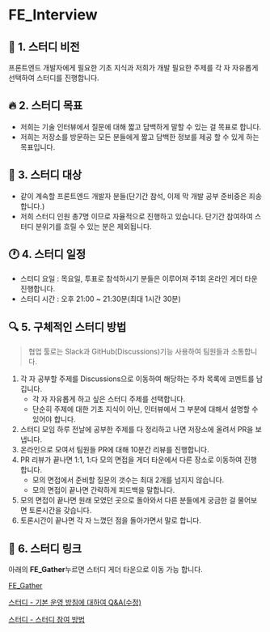 # FE_Interview

## 🌈 1. 스터디 비전

프론트엔드 개발자에게 필요한 기초 지식과 저희가 개발 필요한 주제를 각 자 자유롭게 선택하여 스터디를 진행합니다.

## 🔥 2. 스터디 목표

- 저희는 기술 인터뷰에서 질문에 대해 짧고 담백하게 말할 수 있는 걸 목표로 합니다.
- 저희는 저장소를 방문하는 모든 분들에게 짧고 담백한 정보를 제공 할 수 있게 하는 목표입니다.

## 🙇 3. 스터디 대상

- 같이 계속할 프론트엔드 개발자 분들(단기간 참석, 이제 막 개발 공부 준비중은 죄송합니다.)
- 저희 스터디 인원 총7명 이므로 자율적으로 진행하고 있습니다. 단기간 참여하여 스터디 분위기를 흐릴 수 있는 분은 제외됩니다.

## 🕐 4. 스터디 일정

- 스터디 요일 : 목요일, 투표로 참석하시기 분들은 이루어져 주1회 온라인 게더 타운 진행합니다.
- 스터디 시간 : 오후 21:00 ~ 21:30분(최대 1시간 30분)

## 🔍 5. 구체적인 스터디 방법

> 협업 툴로는 Slack과 GitHub(Discussions)기능 사용하여 팀원들과 소통합니다.

1. 각 자 공부할 주제를 Discussions으로 이동하여 해당하는 주차 목록에 코멘트를 남깁니다.
   - 각 자 자유롭게 하고 싶은 스터디 주제를 선택합니다.
   - 단순히 주제에 대한 기초 지식이 아닌, 인터뷰에서 그 부분에 대해서 설명할 수 있어야 합니다.
2. 스터디 모임 하루 전날에 공부한 주제를 다 정리하고 나면 저장소에 올려서 PR을 보냅니다.
3. 온라인으로 모여서 팀원들 PR에 대해 10분간 리뷰를 진행합니다.
4. PR 리뷰가 끝나면 1:1, 1:다 모의 면접을 게더 타운에서 다른 장소로 이동하여 진행합니다.
    - 모의 면접에서 준비할 질문의 갯수는 최대 2개를 넘지지 않습니다.
    - 모의 면접이 끝나면 간략하게 피드백을 말합니다.
5. 모의 면접이 끝나면 원래 모였던 곳으로 돌아와서 다른 분들에게 궁금한 걸 물어보면 토론시간을 갖습니다.
6. 토론시간이 끝나면 각 자 느꼈던 점을 돌아가면서 말로 합니다.

## 📖 6. 스터디 링크

아래의 **FE_Gather**누르면 스터디 게더 타운으로 이동 가능 합니다.

[FE_Gather](https://gather.town/app/qmCHUelk7GsAt4JT/FE_Study)  

[스터디 - 기본 운영 방침에 대하여 Q&A(수정)](https://github.com/vi2920va/FE_interview/discussions/13)

[스터디 - 스터디 참여 방법](https://github.com/vi2920va/FE_interview/discussions/115)

